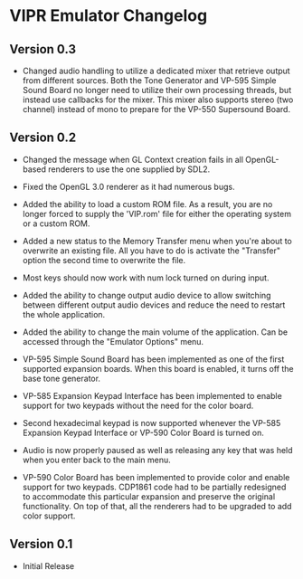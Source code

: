# VIPR Emulator Changelog

## Version 0.3

- Changed audio handling to utilize a dedicated mixer that retrieve output from different sources.  Both the Tone Generator and VP-595 Simple Sound Board no longer need to utilize their own processing threads, but instead use callbacks for the mixer.  This mixer also supports stereo (two channel) instead of mono to prepare for the VP-550 Supersound Board.

## Version 0.2

- Changed the message when GL Context creation fails in all OpenGL-based renderers to use the one supplied by SDL2.

- Fixed the OpenGL 3.0 renderer as it had numerous bugs.

- Added the ability to load a custom ROM file.  As a result, you are no longer forced to supply the 'VIP.rom' file for either the operating system or a custom ROM.

- Added a new status to the Memory Transfer menu when you're about to overwrite an existing file.  All you have to do is activate the "Transfer" option the second time to overwrite the file.

- Most keys should now work with num lock turned on during input.

- Added the ability to change output audio device to allow switching between different output audio devices and reduce the need to restart the whole application.

- Added the ability to change the main volume of the application.  Can be accessed through the "Emulator Options" menu.

- VP-595 Simple Sound Board has been implemented as one of the first supported expansion boards.  When this board is enabled, it turns off the base tone generator.

- VP-585 Expansion Keypad Interface has been implemented to enable support for two keypads without the need for the color board.

- Second hexadecimal keypad is now supported whenever the VP-585 Expansion Keypad Interface or VP-590 Color Board is turned on.

- Audio is now properly paused as well as releasing any key that was held when you enter back to the main menu.

- VP-590 Color Board has been implemented to provide color and enable support for two keypads.  CDP1861 code had to be partially redesigned to accommodate this particular expansion and preserve the original functionality.  On top of that, all the renderers had to be upgraded to add color support.

## Version 0.1

- Initial Release
